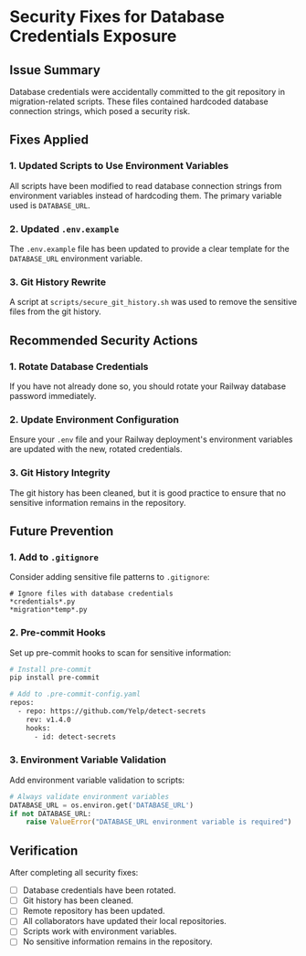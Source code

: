 # Security Fixes for Database Credentials Exposure

## Issue Summary

Database credentials were accidentally committed to the git repository in migration-related scripts. These files contained hardcoded database connection strings, which posed a security risk.

## Fixes Applied

### 1. Updated Scripts to Use Environment Variables

All scripts have been modified to read database connection strings from environment variables instead of hardcoding them. The primary variable used is `DATABASE_URL`.

### 2. Updated `.env.example`

The `.env.example` file has been updated to provide a clear template for the `DATABASE_URL` environment variable.

### 3. Git History Rewrite

A script at `scripts/secure_git_history.sh` was used to remove the sensitive files from the git history.

## Recommended Security Actions

### 1. Rotate Database Credentials

If you have not already done so, you should rotate your Railway database password immediately.

### 2. Update Environment Configuration

Ensure your `.env` file and your Railway deployment's environment variables are updated with the new, rotated credentials.

### 3. Git History Integrity

The git history has been cleaned, but it is good practice to ensure that no sensitive information remains in the repository.

## Future Prevention

### 1. Add to `.gitignore`

Consider adding sensitive file patterns to `.gitignore`:

```gitignore
# Ignore files with database credentials
*credentials*.py
*migration*temp*.py
```

### 2. Pre-commit Hooks

Set up pre-commit hooks to scan for sensitive information:

```bash
# Install pre-commit
pip install pre-commit

# Add to .pre-commit-config.yaml
repos:
  - repo: https://github.com/Yelp/detect-secrets
    rev: v1.4.0
    hooks:
      - id: detect-secrets
```

### 3. Environment Variable Validation

Add environment variable validation to scripts:

```python
# Always validate environment variables
DATABASE_URL = os.environ.get('DATABASE_URL')
if not DATABASE_URL:
    raise ValueError("DATABASE_URL environment variable is required")
```

## Verification

After completing all security fixes:

- [ ] Database credentials have been rotated.
- [ ] Git history has been cleaned.
- [ ] Remote repository has been updated.
- [ ] All collaborators have updated their local repositories.
- [ ] Scripts work with environment variables.
- [ ] No sensitive information remains in the repository.